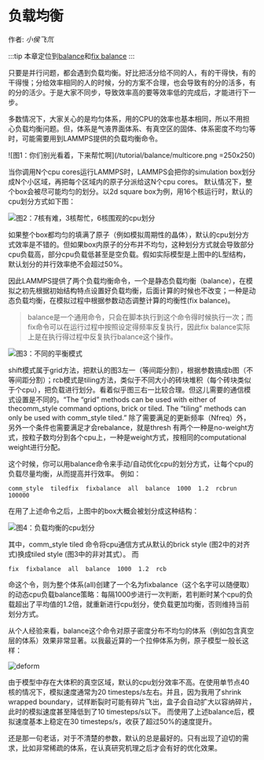 # 负载均衡

<DIV class="author">作者: <i>小侯飞氘</i></DIV>

:::tip
本章定位到[balance](https://lammps.sandia.gov/doc/balance.html)和[fix balance](https://lammps.sandia.gov/doc/fix_balance.html)
:::

只要是并行问题，都会遇到负载均衡。好比把活分给不同的人，有的干得快，有的干得慢；分给效率相同的人的时候，分的方案不合理，也会导致有的分的活多，有的分的活少。于是大家不同步，导致效率高的要等效率低的完成后，才能进行下一步。

多数情况下，大家关心的是均匀体系，用的CPU的效率也基本相同，所以不用担心负载均衡问题。但，体系是气液界面体系、有真空区的固体、体系密度不均匀等时，可能需要用到LAMMPS提供的负载均衡命令。


![图1：你们别光看着，下来帮忙啊](/tutorial/balance/multicore.png =250x250)


当你调用N个cpu cores运行LAMMPS时，LAMMPS会把你的simulation box划分成N个小区域，再把每个区域内的原子分派给这N个cpu cores。
默认情况下，整个box会被尽可能均匀的划分。以2d square box为例，用16个核运行时，默认的cpu划分方式如下图：


![图2：7核有难，3核帮忙，6核围观的cpu划分](/tutorial/balance/imbalance.png)


如果整个box都均匀的填满了原子（例如模拟周期性的晶体），默认的cpu划分方式效率是不错的。但如果box内原子的分布并不均匀，这种划分方式就会导致部分cpu负载高，部分cpu负载低甚至是空负载。假如实际模型是上图中的L型结构，默认划分的并行效率绝不会超过50%。

因此LAMMPS提供了两个负载均衡命令，一个是静态负载均衡（balance），在模拟之初先根据初始结构特点设置好负载均衡，后面计算的时候也不改变；一种是动态负载均衡，在模拟过程中根据参数动态调整计算的均衡性(fix balance)。

> balance是一个通用命令，只会在脚本执行到这个命令得时候执行一次；而fix命令可以在运行过程中按照设定得频率反复执行，因此fix balance实际上是在执行得过程中反复执行balance这个操作。


![图3：不同的平衡模式](/tutorial/balance/balance_sum.jpg)


shift模式属于grid方法，把默认的图3左一（等间距分割），根据参数搞成b图（不等间距分割）；rcb模式是tiling方法，类似于不同大小的砖块堆积（每个砖块类似于个cpu），把负载进行划分。看着似乎图三右一比较合理。但这儿需要的通信模式设置是不同的。“The “grid” methods can be used with either of thecomm_style command options, brick or tiled.  The “tiling” methods can only be used with comm_style tiled.”
除了需要满足的更新频率（Nfreq）外，另外一个条件也需要满足才会rebalance，就是thresh 有两个一种是no-weight方式，按粒子数均分到各个cpu上，一种是weight方式，按相同的computational weight进行分配。


这个时候，你可以用balance命令来手动/自动优化cpu的划分方式，让每个cpu的负载尽量均衡，从而提高并行效率。
例如：
```
comm_style  tiledfix  fixbalance  all  balance  1000  1.2  rcbrun  100000
```

在用了上述命令之后，上图中的box大概会被划分成这种结构：

![图4：负载均衡的cpu划分](/tutorial/balance/balance.png)

其中，comm_style tiled 命令将cpu通信方式从默认的brick style (图2中的对齐式)换成tiled style (图3中的非对其式）。
而
```
fix  fixbalance  all  balance  1000  1.2  rcb
```
命这个令，则为整个体系(all)创建了一个名为fixbalance（这个名字可以随便取）的动态cpu负载balance策略：每隔1000步进行一次判断，若判断时某个cpu的负载超出了平均值的1.2倍，就重新进行cpu划分，使负载更加均衡，否则维持当前划分方式。

从个人经验来看，balance这个命令对原子密度分布不均匀的体系（例如包含真空层的体系）效果非常显著。以我最近算的一个拉伸体系为例，原子模型一般长这样：

![deform](/tutorial/balance/deform.png)

由于模型中存在大体积的真空区域，默认的cpu划分效率不高。在使用单节点40核的情况下，模拟速度通常为20 timesteps/s左右。并且，因为我用了shrink wrapped boundary，试样断裂时可能有碎片飞出，盒子会自动扩大以容纳碎片，此时的模拟速度甚至降低到了10 timesteps/s以下。
而使用了上述balance后，模拟速度基本上稳定在30 timesteps/s，收获了超过50%的速度提升。

还是那一句老话，对于不清楚的参数，默认的总是最好的。只有出现了迫切的需求，比如非常稀疏的体系，在认真研究机理之后才会有好的优化效果。






